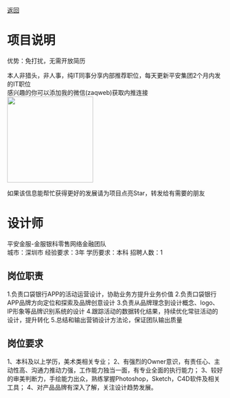 [返回](../)

# 项目说明

优势：免打扰，无需开放简历

本人非猎头，非人事，纯IT同事分享内部推荐职位，每天更新平安集团2个月内发的IT职位  
感兴趣的你可以添加我的微信(zaqweb)获取内推连接  
<img src="https://github.com/zaqweb/PA-IT-JOBS/blob/master/WechatICode.jpeg"  height="200" width="200">

如果该信息能帮忙获得更好的发展请为项目点亮Star，转发给有需要的朋友

# 设计师
平安金服-金服银科零售网络金融团队  
城市：深圳市 经验要求：3年 学历要求：本科  招聘人数：1

## 岗位职责
1.负责口袋银行APP的活动运营设计，协助业务方提升业务价值
2.负责口袋银行APP品牌方向定位和探索及品牌创意设计
3.负责从品牌理念到设计概念、logo、IP形象等品牌识别系统的设计
4.跟踪活动的数据转化结果，持续优化常驻活动的设计，提升转化
5.总结和输出营销设计方法论，保证团队输出质量

## 岗位要求
1、本科及以上学历，美术类相关专业； 2、有强烈的Owner意识，有责任心、主动性高、沟通力推动力强，工作能力独当一面，有专业全面的执行能力； 3、较好的审美判断力，手绘能力出众，熟练掌握Photoshop，Sketch，C4D软件及相关工具； 4、对产品品牌有深入了解，关注设计趋势发展。




